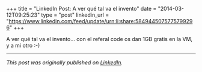 +++
title = "LinkedIn Post: A ver qué tal va el invento"
date = "2014-03-12T09:25:23"
type = "post"
linkedin_url = "https://www.linkedin.com/feed/update/urn:li:share:5849445075775799296"
+++

A ver qué tal va el invento... con el referal code os dan 1GB gratis en la VM, y a mi otro :-)

---

*This post was originally published on [LinkedIn](https://www.linkedin.com/in/adrianmoreno/recent-activity/all/).*